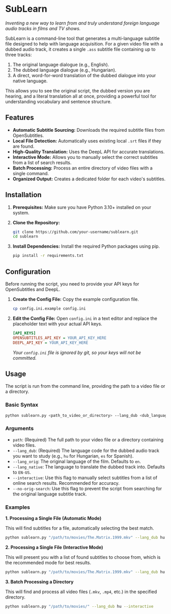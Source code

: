 # SubLearn

*Inventing a new way to learn from and truly understand foreign language audio tracks in films and TV shows.*

SubLearn is a command-line tool that generates a multi-language subtitle file designed to help with language acquisition. For a given video file with a dubbed audio track, it creates a single `.ass` subtitle file containing up to three tracks:
1.  The original language dialogue (e.g., English).
2.  The dubbed language dialogue (e.g., Hungarian).
3.  A direct, word-for-word translation of the dubbed dialogue into your native language.

This allows you to see the original script, the dubbed version you are hearing, and a literal translation all at once, providing a powerful tool for understanding vocabulary and sentence structure.

## Features

-   **Automatic Subtitle Sourcing:** Downloads the required subtitle files from OpenSubtitles.
-   **Local File Detection:** Automatically uses existing local `.srt` files if they are found.
-   **High-Quality Translation:** Uses the DeepL API for accurate translations.
-   **Interactive Mode:** Allows you to manually select the correct subtitles from a list of search results.
-   **Batch Processing:** Process an entire directory of video files with a single command.
-   **Organized Output:** Creates a dedicated folder for each video's subtitles.

## Installation

1.  **Prerequisites:** Make sure you have Python 3.10+ installed on your system.

2.  **Clone the Repository:**
    ```bash
    git clone https://github.com/your-username/sublearn.git
    cd sublearn
    ```

3.  **Install Dependencies:** Install the required Python packages using pip.
    ```bash
    pip install -r requirements.txt
    ```

## Configuration

Before running the script, you need to provide your API keys for OpenSubtitles and DeepL.

1.  **Create the Config File:** Copy the example configuration file.
    ```bash
    cp config.ini.example config.ini
    ```

2.  **Edit the Config File:** Open `config.ini` in a text editor and replace the placeholder text with your actual API keys.
    ```ini
    [API_KEYS]
    OPENSUBTITLES_API_KEY = YOUR_API_KEY_HERE
    DEEPL_API_KEY = YOUR_API_KEY_HERE
    ```
    *Your `config.ini` file is ignored by git, so your keys will not be committed.*

## Usage

The script is run from the command line, providing the path to a video file or a directory.

### Basic Syntax

```bash
python sublearn.py <path_to_video_or_directory> --lang_dub <dub_language_code> [options]
```

### Arguments

-   `path`: (Required) The full path to your video file or a directory containing video files.
-   `--lang_dub`: (Required) The language code for the dubbed audio track you want to study (e.g., `hu` for Hungarian, `es` for Spanish).
-   `--lang_orig`: The original language of the film. Defaults to `en`.
-   `--lang_native`: The language to translate the dubbed track into. Defaults to `EN-US`.
-   `--interactive`: Use this flag to manually select subtitles from a list of online search results. Recommended for accuracy.
-   `--no-orig-search`: Use this flag to prevent the script from searching for the original language subtitle track.

### Examples

**1. Processing a Single File (Automatic Mode)**

This will find subtitles for a file, automatically selecting the best match.

```bash
python sublearn.py "/path/to/movies/The.Matrix.1999.mkv" --lang_dub hu
```

**2. Processing a Single File (Interactive Mode)**

This will present you with a list of found subtitles to choose from, which is the recommended mode for best results.

```bash
python sublearn.py "/path/to/movies/The.Matrix.1999.mkv" --lang_dub hu --interactive
```

**3. Batch Processing a Directory**

This will find and process all video files (`.mkv`, `.mp4`, etc.) in the specified directory.

```bash
python sublearn.py "/path/to/movies/" --lang_dub hu --interactive
```
